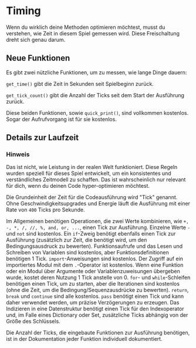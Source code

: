 # Timing
Wenn du wirklich deine Methoden optimieren möchtest, musst du verstehen, wie Zeit in diesem Spiel gemessen wird. Diese Freischaltung dreht sich genau darum.

## Neue Funktionen
Es gibt zwei nützliche Funktionen, um zu messen, wie lange Dinge dauern:

`get_time()` gibt die Zeit in Sekunden seit Spielbeginn zurück.

`get_tick_count()` gibt die Anzahl der Ticks seit dem Start der Ausführung zurück.

Diese beiden Funktionen, sowie `quick_print()`, sind vollkommen kostenlos. Sogar der Aufrufvorgang ist für sie kostenlos.

## Details zur Laufzeit

### Hinweis
Das ist nicht, wie Leistung in der realen Welt funktioniert. Diese Regeln wurden speziell für dieses Spiel entwickelt, um ein konsistentes und verständliches Zeitmodell zu schaffen.
Das ist wahrscheinlich nur relevant für dich, wenn du deinen Code hyper-optimieren möchtest.

Die Grundeinheit der Zeit für die Codeausführung wird "Tick" genannt. Ohne Geschwindigkeitsupgrades und Energie läuft die Ausführung mit einer Rate von `400` Ticks pro Sekunde.

Im Allgemeinen benötigen Operationen, die zwei Werte kombinieren, wie `+, -, *, /, //, %, and, or, ...`, einen Tick zur Ausführung.
Einzelne Werte `-` und `not` sind kostenlos.
Ein `if`-Zweig benötigt ebenfalls einen Tick zur Ausführung (zusätzlich zur Zeit, die benötigt wird, um den Bedingungsausdruck zu bewerten).
Funktionsaufrufe und das Lesen und Schreiben von Variablen sind kostenlos, aber Funktionsdefinitionen benötigen 1 Tick.
`import`-Anweisungen sind kostenlos.
Der Zugriff auf ein importiertes Modul mit dem `.`-Operator ist kostenlos.
Wenn eine Funktion oder ein Modul über Argumente oder Variablenzuweisungen übergeben wurde, kostet deren Nutzung 1 Tick anstelle von 0.
`for`- und `while`-Schleifen benötigen einen Tick, um zu starten, aber die Iterationen sind kostenlos (ohne die Zeit, um die Bedingung/Sequenzausdrücke zu bewerten).
`return`, `break` und `continue` sind alle kostenlos.
`pass` benötigt einen Tick und kann daher verwendet werden, um präzise Verzögerungen zu erzeugen.
Das Indizieren in eine Datenstruktur benötigt einen Tick für den Indexoperator und, im Falle eines Dictionary oder Set, zusätzliche Ticks abhängig von der Größe des Schlüssels.

Die Anzahl der Ticks, die eingebaute Funktionen zur Ausführung benötigen, ist in der Dokumentation jeder Funktion individuell dokumentiert.